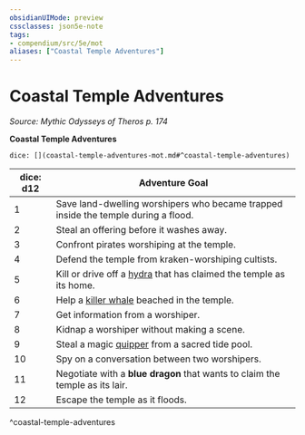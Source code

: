 ```yaml
---
obsidianUIMode: preview
cssclasses: json5e-note
tags:
- compendium/src/5e/mot
aliases: ["Coastal Temple Adventures"]
---
```

# Coastal Temple Adventures
*Source: Mythic Odysseys of Theros p. 174* 

**Coastal Temple Adventures**

`dice: [](coastal-temple-adventures-mot.md#^coastal-temple-adventures)`

| dice: d12 | Adventure Goal |
|-----------|----------------|
| 1 | Save land-dwelling worshipers who became trapped inside the temple during a flood. |
| 2 | Steal an offering before it washes away. |
| 3 | Confront pirates worshiping at the temple. |
| 4 | Defend the temple from kraken-worshiping cultists. |
| 5 | Kill or drive off a [hydra](2-Mechanics/CLI/bestiary/monstrosity/hydra.md) that has claimed the temple as its home. |
| 6 | Help a [killer whale](2-Mechanics/CLI/bestiary/beast/killer-whale.md) beached in the temple. |
| 7 | Get information from a worshiper. |
| 8 | Kidnap a worshiper without making a scene. |
| 9 | Steal a magic [quipper](2-Mechanics/CLI/bestiary/beast/quipper.md) from a sacred tide pool. |
| 10 | Spy on a conversation between two worshipers. |
| 11 | Negotiate with a **blue dragon** that wants to claim the temple as its lair. |
| 12 | Escape the temple as it floods. |
^coastal-temple-adventures